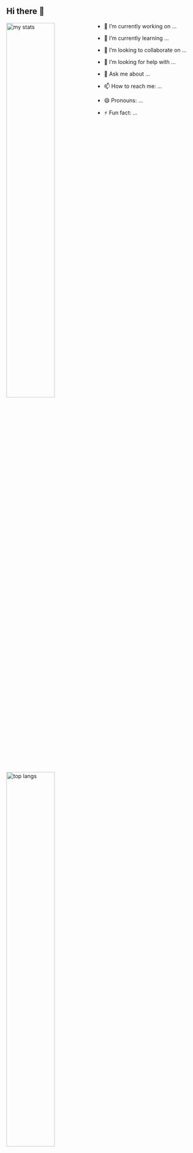 ## Hi there 👋


<img alt="my stats" align="left" width="50%" src="https://github-readme-stats.vercel.app/api?username=JohnM-Oduor/&show"/>
<img alt="top langs" align="left" width="50%" src="https://github-readme-stats.vercel.app/api/top-langs/?username=JohnM-Oduor/&layout=compact"/>

- 🔭 I’m currently working on ...

- 🌱 I’m currently learning ...

- 👯 I’m looking to collaborate on ...

- 🤔 I’m looking for help with ...

- 💬 Ask me about ...

- 📫 How to reach me: ...

- 😄 Pronouns: ...

- ⚡ Fun fact: ...

